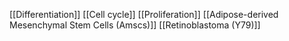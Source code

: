 [[Differentiation]]
[[Cell cycle]]
[[Proliferation]]
[[Adipose-derived Mesenchymal Stem Cells (Amscs)]]
[[Retinoblastoma (Y79)]]
